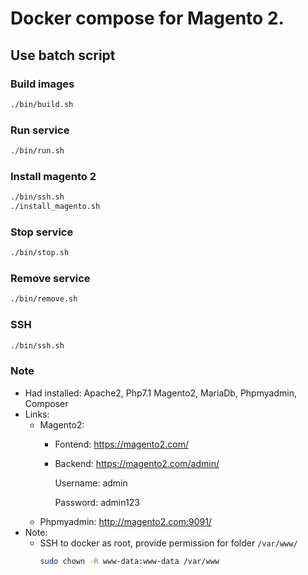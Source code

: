 # Docker compose for Magento 2.

## Use batch script
### Build images
```bash
./bin/build.sh
```

### Run service
```bash
./bin/run.sh
```

### Install magento 2
```bash
./bin/ssh.sh
./install_magento.sh
```

### Stop service
```bash
./bin/stop.sh
```

### Remove service
```bash
./bin/remove.sh
```

### SSH
```bash
./bin/ssh.sh
```

### Note
- Had installed: Apache2, Php7.1 Magento2, MariaDb, Phpmyadmin, Composer
- Links:
    + Magento2: 
        + Fontend: https://magento2.com/
        + Backend: https://magento2.com/admin/
        
            Username: admin
            
            Password: admin123
    + Phpmyadmin: http://magento2.com:9091/
- Note:
    - SSH to docker as root, provide permission for folder `/var/www/`
        ```bash
        sudo chown -R www-data:www-data /var/www
        ```